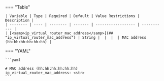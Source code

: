 <!--
  ~ Copyright (c) 2023 Arista Networks, Inc.
  ~ Use of this source code is governed by the Apache License 2.0
  ~ that can be found in the LICENSE file.
  -->
=== "Table"

    | Variable | Type | Required | Default | Value Restrictions | Description |
    | -------- | ---- | -------- | ------- | ------------------ | ----------- |
    | [<samp>ip_virtual_router_mac_address</samp>](## "ip_virtual_router_mac_address") | String |  |  |  | MAC address (hh:hh:hh:hh:hh:hh) |

=== "YAML"

    ```yaml

    # MAC address (hh:hh:hh:hh:hh:hh)
    ip_virtual_router_mac_address: <str>
    ```
